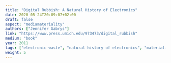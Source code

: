 ```yaml
---
title: "Digital Rubbish: A Natural History of Electronics"
date: 2020-05-24T20:09:07+02:00
draft: false
aspect: "mediamateriality"
authors: ["Jennifer Gabrys"]
link: "https://www.press.umich.edu/973473/digital_rubbish"
medium: "book"
year: 2011
tags: ["electronic waste", "natural history of electronics", "materialism"]
weight: 5
---
```

